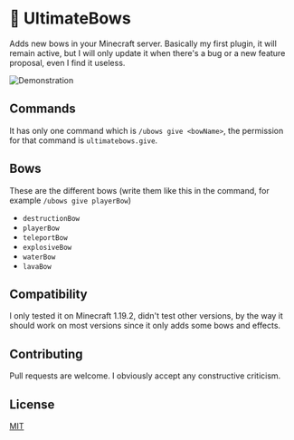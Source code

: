 # 🏹 UltimateBows

Adds new bows in your Minecraft server. Basically my first plugin, it will remain active, but I will only update it when there's a bug or a new feature proposal, even I find it useless.

![Demonstration](./images/demo.gif)

## Commands

It has only one command which is ```/ubows give <bowName>```, the permission for that command is ```ultimatebows.give```.

## Bows

These are the different bows (write them like this in the command, for example ```/ubows give playerBow```)
* ```destructionBow```
* ```playerBow```
* ```teleportBow```
* ```explosiveBow```
* ```waterBow```
* ```lavaBow```

## Compatibility
I only tested it on Minecraft 1.19.2, didn't test other versions, by the way it should work on most versions since it only adds some bows and effects.

## Contributing

Pull requests are welcome. I obviously accept any constructive criticism.

## License

[MIT](https://choosealicense.com/licenses/mit/)